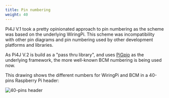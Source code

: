 ```yaml
---
title: Pin numbering
weight: 40
---
```


Pi4J V.1 took a pretty opinionated approach to pin numbering as the scheme was based on the underlying WiringPi.
This scheme was incompatibility with other pin diagrams and pin numbering used by other development platforms and libraries.
   
As Pi4J V.2 is build as a "pass thru library", and uses [PiGpio](http://abyz.me.uk/rpi/pigpio/index.html) as the underlying framework,
the more well-known BCM numbering is being used now.

This drawing shows the different numbers for WiringPi and BCM in a 40-pins Raspberry Pi header:

![40-pins header](/assets/documentation/headerpins_in_header.png)